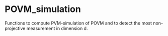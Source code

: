 # POVM_simulation
Functions to compute PVM-simulation of POVM and to detect the most non-projective measurement in dimension d.
